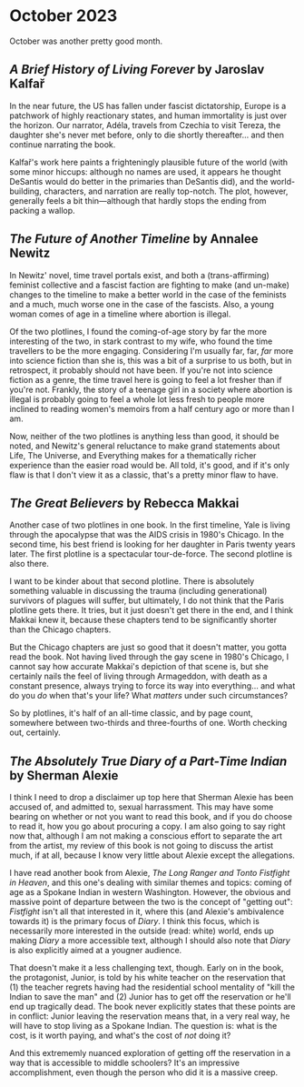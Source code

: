 October 2023
============
October was another pretty good month.

_A Brief History of Living Forever_ by Jaroslav Kalfař
-------------------------------------------------------------
In the near future, the US has fallen under fascist dictatorship, Europe is a patchwork of highly reactionary states, and human immortality is just over the horizon. Our narrator, Ad&eacute;la, travels from Czechia to visit Tereza, the daughter she's never met before, only to die shortly thereafter... and then continue narrating the book.

Kalfa&rcaron;'s work here paints a frighteningly plausible future of the world (with some minor hiccups: although no names are used, it appears he thought DeSantis would do better in the primaries than DeSantis did), and the world-building, characters, and narration are really top-notch. The plot, however, generally feels a bit thin&mdash;although that hardly stops the ending from packing a wallop.

_The Future of Another Timeline_ by Annalee Newitz
--------------------------------------------------
In Newitz' novel, time travel portals exist, and both a (trans-affirming) feminist collective and a fascist faction are fighting to make (and un-make) changes to the timeline to make a better world in the case of the feminists and a much, much worse one in the case of the fascists. Also, a young woman comes of age in a timeline where abortion is illegal.

Of the two plotlines, I found the coming-of-age story by far the more interesting of the two, in stark contrast to my wife, who found the time travellers to be the more engaging. Considering I'm usually far, far, _far_ more into science fiction than she is, this was a bit of a surprise to us both, but in retrospect, it probably should not have been. If you're not into science fiction as a genre, the time travel here is going to feel a lot fresher than if you're not. Frankly, the story of a teenage girl in a society where abortion is illegal is probably going to feel a whole lot less fresh to people more inclined to reading women's memoirs from a half century ago or more than I am.

Now, neither of the two plotlines is anything less than good, it should be noted, and Newitz's general reluctance to make grand statements about Life, The Universe, and Everything makes for a thematically richer experience than the easier road would be. All told, it's good, and if it's only flaw is that I don't view it as a classic, that's a pretty minor flaw to have.

_The Great Believers_ by Rebecca Makkai
---------------------------------------
Another case of two plotlines in one book. In the first timeline, Yale is living through the apocalypse that was the AIDS crisis in 1980's Chicago. In the second time, his best friend is looking for her daughter in Paris twenty years later. The first plotline is a spectacular tour-de-force. The second plotline is also there.

I want to be kinder about that second plotline. There is absolutely something valuable in discussing the trauma (including generational) survivors of plagues will suffer, but ultimately, I do not think that the Paris plotline gets there. It tries, but it just doesn't get there in the end, and I think Makkai knew it, because these chapters tend to be significantly shorter than the Chicago chapters.

But the Chicago chapters are just so good that it doesn't matter, you gotta read the book. Not having lived through the gay scene in 1980's Chicago, I cannot say how accurate Makkai's depiction of that scene is, but she certainly nails the feel of living through Armageddon, with death as a constant presence, always trying to force its way into everything... and what do you _do_ when that's your life? What _matters_ under such circumstances?

So by plotlines, it's half of an all-time classic, and by page count, somewhere between two-thirds and three-fourths of one. Worth checking out, certainly.

_The Absolutely True Diary of a Part-Time Indian_ by Sherman Alexie
-------------------------------------------------------------------
I think I need to drop a disclaimer up top here that Sherman Alexie has been accused of, and admitted to, sexual harrassment. This may have some bearing on whether or not you want to read this book, and if you do choose to read it, how you go about procuring a copy. I am also going to say right now that, although I am not making a conscious effort to separate the art from the artist, my review of this book is not going to discuss the artist much, if at all, because I know very little about Alexie except the allegations.

I have read another book from Alexie, _The Long Ranger and Tonto Fistfight in Heaven_, and this one's dealing with similar themes and topics: coming of age as a Spokane Indian in western Washington. However, the obvious and massive point of departure between the two is the concept of "getting out": _Fistfight_ isn't all that interested in it, where this (and Alexie's ambivalence towards it) is the primary focus of _Diary_. I think this focus, which is necessarily more interested in the outside (read: white) world, ends up making _Diary_ a more accessible text, although I should also note that _Diary_ is also explicitly aimed at a yougner audience.

That doesn't make it a less challenging text, though. Early on in the book, the protagonist, Junior, is told by his white teacher on the reservation that (1) the teacher regrets having had the residential school mentality of "kill the Indian to save the man" and (2) Junior has to get off the reservation or he'll end up tragically dead. The book never explicitly states that these points are in conflict: Junior leaving the reservation means that, in a very real way, he will have to stop living as a Spokane Indian. The question is: what is the cost, is it worth paying, and what's the cost of _not_ doing it?

And this extrememly nuanced exploration of getting off the reservation in a way that is accessible to middle schoolers? It's an impressive accomplishment, even though the person who did it is a massive creep.
